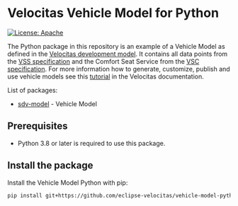 # Velocitas Vehicle Model for Python

[![License: Apache](https://img.shields.io/badge/License-Apache-yellow.svg)](http://www.apache.org/licenses/LICENSE-2.0)

The Python package in this repository is an example of a Vehicle Model as defined in the [Velocitas development model](https://github.com/eclipse-velocitas/velocitas-docs/blob/main/docs/development-model.md#vehicle-models). It contains all data points from the [VSS specification](https://github.com/COVESA/vehicle_signal_specification) and the Comfort Seat Service from the [VSC specification](https://github.com/COVESA/vehicle_service_catalog). For more information how to generate, customize, publish and use vehicle models see this [tutorial](https://github.com/eclipse-velocitas/velocitas-docs/blob/main/docs/python-sdk/tutorial_how_to_create_a_vehicle_model.md) in the Velocitas documentation.

List of packages:

* [sdv-model](./sdv_model/__init__.py) - Vehicle Model

## Prerequisites

- Python 3.8 or later is required to use this package.

## Install the package

Install the Vehicle Model Python with pip:

```bash
pip install git+https://github.com/eclipse-velocitas/vehicle-model-python.git@<version>
```
